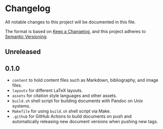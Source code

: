 # Changelog
All notable changes to this project will be documented in this file.

The format is based on [Keep a Changelog](https://keepachangelog.com/en/1.0.0/),
and this project adheres to [Semantic Versioning](https://semver.org/spec/v2.0.0.html).

## Unreleased


## 0.1.0
- `content` to hold content files such as Markdown, bibliography, and image files.
- `layouts` for different LaTeX layouts.
- `assets` for citation style languages and other assets.
- `build.sh` shell script for building documents with Pandoc on Unix systems.
- `Makefile` for using `build.sh` shell script via Make.
- `.github` for GitHub Actions to build documents on push and automatically releasing new document versions when pushing new tags.
